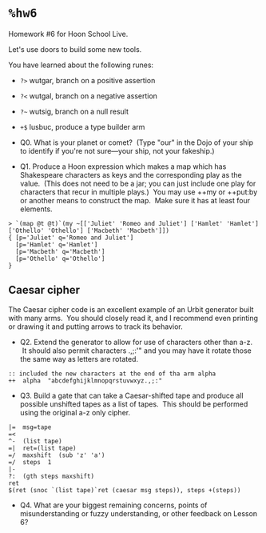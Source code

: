# `%hw6`

Homework #6 for Hoon School Live.  
  
Let's use doors to build some new tools.  
  
You have learned about the following runes:  
  
- `?>` wutgar, branch on a positive assertion  
- `?<` wutgal, branch on a negative assertion  
- `?~` wutsig, branch on a null result  
- `+$` lusbuc, produce a type builder arm

- Q0. What is your planet or comet?  (Type "our" in the Dojo of your ship to identify if you're not sure—your ship, not your fakeship.)

- Q1. Produce a Hoon expression which makes a map which has Shakespeare characters as keys and the corresponding play as the value.  (This does not need to be a jar; you can just include one play for characters that recur in multiple plays.)  You may use ++my or ++put:by or another means to construct the map.  Make sure it has at least four elements.
```
> `(map @t @t)`(my ~[['Juliet' 'Romeo and Juliet'] ['Hamlet' 'Hamlet'] ['Othello' 'Othello'] ['Macbeth' 'Macbeth']])
{ [p='Juliet' q='Romeo and Juliet']
  [p='Hamlet' q='Hamlet']
  [p='Macbeth' q='Macbeth']
  [p='Othello' q='Othello']
}
```

##  Caesar cipher

The Caesar cipher code is an excellent example of an Urbit generator built with many arms.  You should closely read it, and I recommend even printing or drawing it and putting arrows to track its behavior.

- Q2. Extend the generator to allow for use of characters other than a-z.  It should also permit characters .,;:'" and you may have it rotate those the same way as letters are rotated.
```
:: included the new characters at the end of tha arm alpha
++  alpha  "abcdefghijklmnopqrstuvwxyz.,;:"
```

- Q3. Build a gate that can take a Caesar-shifted tape and produce all possible unshifted tapes as a list of tapes.  This should be performed using the original a-z only cipher.
```
|=  msg=tape
=<
^-  (list tape)
=|  ret=(list tape)
=/  maxshift  (sub 'z' 'a')
=/  steps  1
|-
?:  (gth steps maxshift)
ret
$(ret (snoc `(list tape)`ret (caesar msg steps)), steps +(steps))
```

- Q4. What are your biggest remaining concerns, points of misunderstanding or fuzzy understanding, or other feedback on Lesson 6?